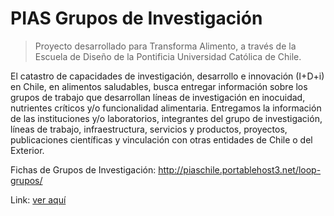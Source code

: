 # PIAS Grupos de Investigación

> Proyecto desarrollado para Transforma Alimento, a través de la Escuela de Diseño de la Pontificia Universidad Católica de Chile.

El catastro de capacidades de investigación, desarrollo e innovación (I+D+i) en Chile, en alimentos saludables, busca entregar información sobre los grupos de trabajo que desarrollan líneas de investigación en inocuidad, nutrientes críticos y/o funcionalidad alimentaria. Entregamos la información de las instituciones y/o laboratorios, integrantes del grupo de investigación, líneas de trabajo, infraestructura, servicios y productos, proyectos, publicaciones científicas y vinculación con otras entidades de Chile o del Exterior.


Fichas de Grupos de Investigación: http://piaschile.portablehost3.net/loop-grupos/ 

Link: [ver aquí](http://www.piaschile.cl/capacidades/redes-clusters-de-innovacion-as/grupos-de-investigacion-y-laboratorios/)
